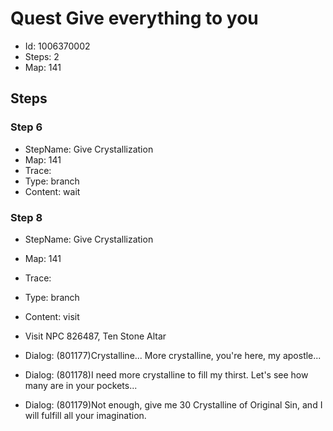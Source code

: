 # Quest Give everything to you

- Id: 1006370002
- Steps: 2
- Map: 141

## Steps

### Step 6
- StepName:  Give Crystallization
- Map:  141
- Trace:  
- Type:  branch
- Content:  wait


### Step 8
- StepName:  Give Crystallization
- Map:  141
- Trace:  
- Type:  branch
- Content:  visit
- Visit NPC 826487, Ten Stone Altar

- Dialog: (801177)Crystalline... More crystalline, you're here, my apostle...
- Dialog: (801178)I need more crystalline to fill my thirst. Let's see how many are in your pockets...
- Dialog: (801179)Not enough, give me 30 Crystalline of Original Sin, and I will fulfill all your imagination.


